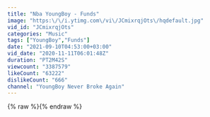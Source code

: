 ```yaml
---
title: "Nba YoungBoy - Funds"
image: "https:\/\/i.ytimg.com\/vi\/JCmixrqjOts\/hqdefault.jpg"
vid_id: "JCmixrqjOts"
categories: "Music"
tags: ["YoungBoy","Funds"]
date: "2021-09-10T04:53:00+03:00"
vid_date: "2020-11-11T06:01:48Z"
duration: "PT2M42S"
viewcount: "3387579"
likeCount: "63222"
dislikeCount: "666"
channel: "YoungBoy Never Broke Again"
---
```

{% raw %}{% endraw %}
